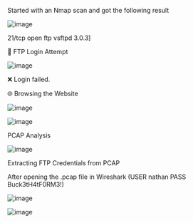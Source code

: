 Started with an Nmap scan and got the following result


![image](https://github.com/user-attachments/assets/88ce0f4a-b1fa-44ae-aaf4-16d25956093f)

21/tcp open  ftp     vsftpd 3.0.3]

🔐 FTP Login Attempt

![image](https://github.com/user-attachments/assets/6c237a76-bdae-4cdc-b062-c92b74557276)

❌ Login failed.

🌐 Browsing the Website

![image](https://github.com/user-attachments/assets/f9efbe91-dcd8-4677-8f69-c7bead42bae4)

![image](https://github.com/user-attachments/assets/6a0c3ab6-b19c-4868-b8c2-b2a79d03d743)


PCAP Analysis

![image](https://github.com/user-attachments/assets/388ac82a-74f2-47d3-af8c-71feaf894e6f)

Extracting FTP Credentials from PCAP

After opening the .pcap file in Wireshark (USER nathan PASS Buck3tH4tF0RM3!) 

![image](https://github.com/user-attachments/assets/69544a56-1ded-413a-b97f-4728feda65bb)

![image](https://github.com/user-attachments/assets/ad01f9c9-60a9-482e-a082-583f5c996964)



















 



